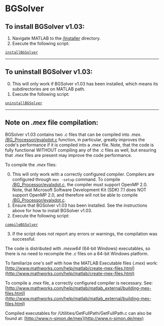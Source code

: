 BGSolver
========
To install BGSolver v1.03:
--------------------------

1. Navigate MATLAB to the [/Installer](Installer/) directory.
2. Execute the following script:

[`installBGSolver`](Installer/installBGSolver.m)

----------------------------
To uninstall BGSolver v1.03:
----------------------------

0. This will only work if BGSolver v1.03 has been installed, which means its subdirectories are on MATLAB path.
1. Execute the following script:

[`uninstallBGSolver`](Installer/installBGSolver.m)

--------------------------------
Note on *.mex* file compilation:
--------------------------------

BGSolver v1.03 contains two .c files that can be compiled into *.mex*. [/BG_Processor/evalxdot.c](BG_Processor/evalxdot.c) function, in particular, greatly improves the code's performance if it is compiled into a *.mex* file. Note, that the code is fully functional WITHOUT compiling any of the .c files as well, but ensuring that *.mex* files are present may improve the code performance.

To compile the *.mex* files:

0. This will only work with a correctly configured compiler. Compilers are configured through `mex -setup` command. To compile [/BG_Processor/evalxdot.c](BG_Processor/evalxdot.c), the compiler must support OpenMP 2.0. Note, that Microsoft Software Development Kit (SDK) 7.1 does NOT support OpenMP 2.0, and therefore will not be able to compile [/BG_Processor/evalxdot.c](BG_Processor/evalxdot.c).
1. Ensure that BGSolver v1.03 has been installed. See the instructions above for how to install BGSolver v1.03.
2. Execute the following script:

[`compileBGSolver`](Installer/compileBGSolver.m)

3. If the script does not report any errors or warnings, the compilation was successful.

The code is distributed with *.mexw64* (64-bit Windows) executables, so there is no need to recompile the *.c* files on a 64-bit Windows platform.

To familiarize one's self with how the MATLAB Executable files (*.mex*) work:
[http://www.mathworks.com/help/matlab/create-mex-files.html](http://www.mathworks.com/help/matlab/create-mex-files.html)

To compile a *.mex* file, a correctly configured compiler is necessary. See:
[http://www.mathworks.com/help/matlab/matlab_external/building-mex-files.html](http://www.mathworks.com/help/matlab/matlab_external/building-mex-files.html)

Compiled executables for /Utilities/GetFullPath/GetFullPath.c can also be found at:
[http://www.n-simon.de/mex](http://www.n-simon.de/mex)
